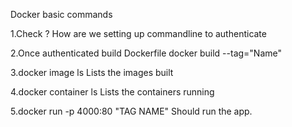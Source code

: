 Docker basic commands

1.Check ?
How are we setting up commandline to authenticate

2.Once authenticated build Dockerfile
 docker build --tag="Name"

3.docker image ls
Lists the images built

4.docker container ls
Lists the containers running

5.docker run -p 4000:80 "TAG NAME"
Should run the app.
